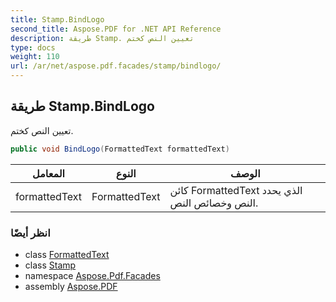 ```yaml
---
title: Stamp.BindLogo
second_title: Aspose.PDF for .NET API Reference
description: طريقة Stamp. تعيين النص كختم
type: docs
weight: 110
url: /ar/net/aspose.pdf.facades/stamp/bindlogo/
---
```

## طريقة Stamp.BindLogo

تعيين النص كختم.

```csharp
public void BindLogo(FormattedText formattedText)
```

| المعامل | النوع | الوصف |
| --- | --- | --- |
| formattedText | FormattedText | كائن FormattedText الذي يحدد النص وخصائص النص. |

### انظر أيضًا

* class [FormattedText](../../formattedtext/)
* class [Stamp](../)
* namespace [Aspose.Pdf.Facades](../../../aspose.pdf.facades/)
* assembly [Aspose.PDF](../../../)